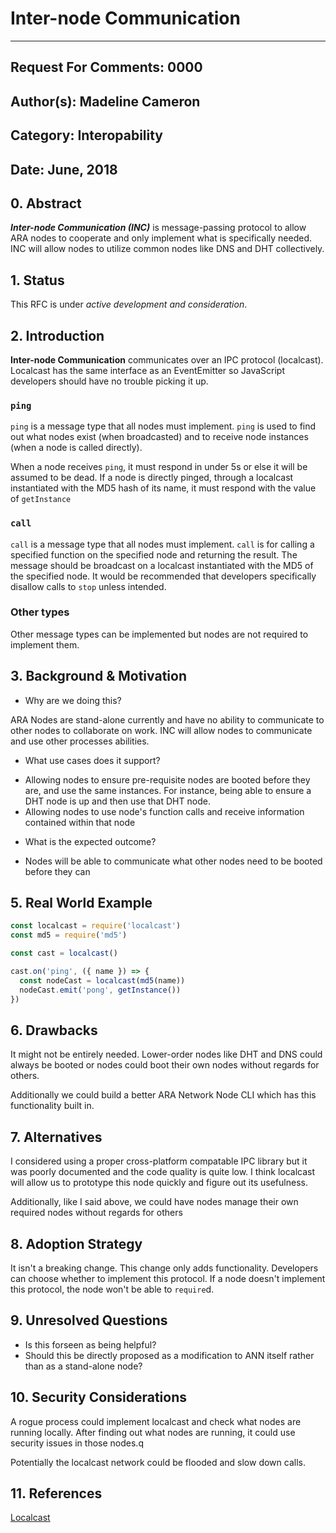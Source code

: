 Inter-node Communication
==============

---
Request For Comments: 0000
---
Author(s): Madeline Cameron
---
Category: Interopability
---
Date: June, 2018
---

## 0. Abstract

_**Inter-node Communication (INC)**_ is message-passing protocol to allow ARA nodes to cooperate and only implement what is specifically needed. INC will allow nodes to utilize common nodes like DNS and DHT collectively.

## 1. Status

This RFC is under _active development and consideration_.

## 2. Introduction

**Inter-node Communication** communicates over an IPC protocol (localcast). Localcast has the same interface as an EventEmitter so JavaScript developers should have no trouble picking it up.

### `ping`

`ping` is a message type that all nodes must implement. `ping` is used to find out what nodes exist (when broadcasted) and to receive node instances (when a node is called directly).

When a node receives `ping`, it must respond in under 5s or else it will be assumed to be dead. If a node is directly pinged, through a localcast instantiated with the MD5 hash of its name, it must respond with the value of `getInstance`

### `call`

`call` is a message type that all nodes must implement. `call` is for calling a specified function on the specified node and returning the result. The message should be broadcast on a localcast instantiated with the MD5 of the specified node. It would be recommended that developers specifically disallow calls to `stop` unless intended.

### Other types

Other message types can be implemented but nodes are not required to implement them.

## 3. Background & Motivation

* Why are we doing this?

ARA Nodes are stand-alone currently and have no ability to communicate to other nodes to collaborate on work. INC will allow nodes to communicate and use other processes abilities.

* What use cases does it support?

- Allowing nodes to ensure pre-requisite nodes are booted before they are, and use the same instances. For instance, being able to ensure a DHT node is up and then use that DHT node.
- Allowing nodes to use node's function calls and receive information contained within that node

* What is the expected outcome?

- Nodes will be able to communicate what other nodes need to be booted before they can

## 5. Real World Example

```javascript
const localcast = require('localcast')
const md5 = require('md5')

const cast = localcast()

cast.on('ping', ({ name }) => {
  const nodeCast = localcast(md5(name))
  nodeCast.emit('pong', getInstance())
})

```

## 6. Drawbacks

It might not be entirely needed. Lower-order nodes like DHT and DNS could always be booted or nodes could boot their own nodes without regards for others.

Additionally we could build a better ARA Network Node CLI which has this functionality built in.

## 7. Alternatives

I considered using a proper cross-platform compatable IPC library but it was poorly documented and the code quality is quite low. I think localcast will allow us to prototype this node quickly and figure out its usefulness.

Additionally, like I said above, we could have nodes manage their own required nodes without regards for others

## 8. Adoption Strategy

It isn't a breaking change. This change only adds functionality. Developers can choose whether to implement this protocol. If a node doesn't implement this protocol, the node won't be able to `require`d.

## 9. Unresolved Questions

  - Is this forseen as being helpful?
  - Should this be directly proposed as a modification to ANN itself rather than as a stand-alone node?

## 10. Security Considerations

A rogue process could implement localcast and check what nodes are running locally. After finding out what nodes are running, it could use security issues in those nodes.q

Potentially the localcast network could be flooded and slow down calls.

## 11. References

[Localcast](https://github.com/mafintosh/localcast)
